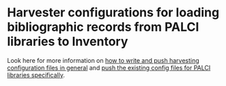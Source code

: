 # Harvester configurations for loading bibliographic records from PALCI libraries to Inventory

Look here for more information on [how to write and push harvesting configuration files in general](/util/harvester/README.md) and [push the existing config files for PALCI libraries specifically](/palci/README.md).
